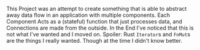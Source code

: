 This Project was an attempt to create something that is able to abstract away data flow in an application with multiple components.
Each Component Acts as a (stateful) function that just processes data, and Connections are made from the outside. In the End I've noticed that this is not what I've wanted and I moved on.
Spoiler: Rust `Iterator`s and `FnMut`s are the things I really wanted. Though at the time I didn't know better.
